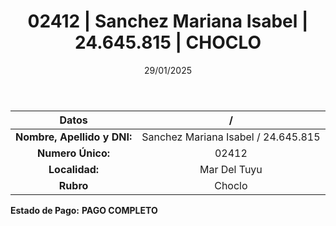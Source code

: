 ﻿---
title: 02412 | Sanchez Mariana Isabel | 24.645.815 | CHOCLO
date: 29/01/2025
draft: false
tags: ['mar-del-tuyu', 'titular', 'choclo']
---

|          **Datos**          |  /  |
|:---------------------------:|:---:|
| **Nombre, Apellido y DNI:** | Sanchez Mariana Isabel / 24.645.815 |
|      **Numero Único:**      | 02412 |
|        **Localidad:**       | Mar Del Tuyu |
|          **Rubro**          | Choclo |

**Estado de Pago:** **PAGO COMPLETO**
